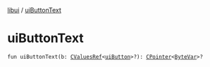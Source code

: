 [libui](index.md) / [uiButtonText](./ui-button-text.md)

# uiButtonText

`fun uiButtonText(b: `[`CValuesRef`](../kotlinx.cinterop/-c-values-ref/index.md)`<`[`uiButton`](ui-button.md)`>?): `[`CPointer`](../kotlinx.cinterop/-c-pointer/index.md)`<`[`ByteVar`](../kotlinx.cinterop/-byte-var.md)`>?`